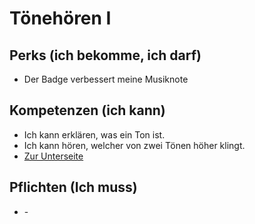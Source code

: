 # Tönehören I

## Perks (ich bekomme, ich darf)

- Der Badge verbessert meine Musiknote

## Kompetenzen (ich kann)

- Ich kann erklären, was ein Ton ist.
- Ich kann hören, welcher von zwei Tönen höher klingt.
- [Zur Unterseite](../games/wh_lvl1/index.html)

## Pflichten (Ich muss)

- \-